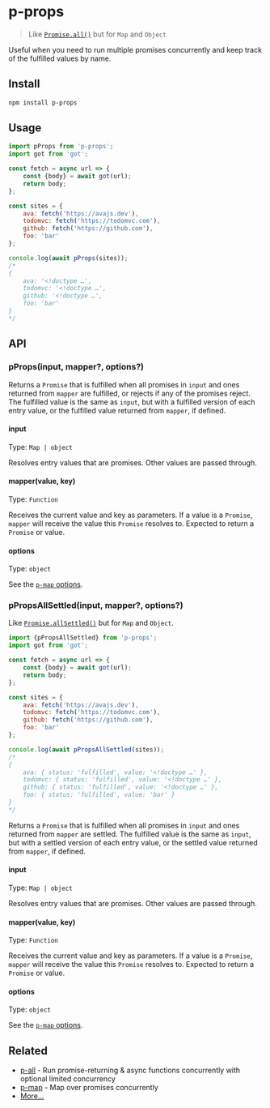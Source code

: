 # p-props

> Like [`Promise.all()`](https://developer.mozilla.org/en/docs/Web/JavaScript/Reference/Global_Objects/Promise/all) but for `Map` and `Object`

Useful when you need to run multiple promises concurrently and keep track of the fulfilled values by name.

## Install

```sh
npm install p-props
```

## Usage

```js
import pProps from 'p-props';
import got from 'got';

const fetch = async url => {
	const {body} = await got(url);
	return body;
};

const sites = {
	ava: fetch('https://avajs.dev'),
	todomvc: fetch('https://todomvc.com'),
	github: fetch('https://github.com'),
	foo: 'bar'
};

console.log(await pProps(sites));
/*
{
	ava: '<!doctype …',
	todomvc: '<!doctype …',
	github: '<!doctype …',
	foo: 'bar'
}
*/
```

## API

### pProps(input, mapper?, options?)

Returns a `Promise` that is fulfilled when all promises in `input` and ones returned from `mapper` are fulfilled, or rejects if any of the promises reject. The fulfilled value is the same as `input`, but with a fulfilled version of each entry value, or the fulfilled value returned from `mapper`, if defined.

#### input

Type: `Map | object`

Resolves entry values that are promises. Other values are passed through.

#### mapper(value, key)

Type: `Function`

Receives the current value and key as parameters. If a value is a `Promise`, `mapper` will receive the value this `Promise` resolves to. Expected to return a `Promise` or value.

#### options

Type: `object`

See the [`p-map` options](https://github.com/sindresorhus/p-map#options).

### pPropsAllSettled(input, mapper?, options?)

Like [`Promise.allSettled()`](https://developer.mozilla.org/en/docs/Web/JavaScript/Reference/Global_Objects/Promise/allSettled) but for `Map` and `Object`.

```js
import {pPropsAllSettled} from 'p-props';
import got from 'got';

const fetch = async url => {
	const {body} = await got(url);
	return body;
};

const sites = {
	ava: fetch('https://avajs.dev'),
	todomvc: fetch('https://todomvc.com'),
	github: fetch('https://github.com'),
	foo: 'bar'
};

console.log(await pPropsAllSettled(sites));
/*
{
	ava: { status: 'fulfilled', value: '<!doctype …' },
	todomvc: { status: 'fulfilled', value: '<!doctype …' },
	github: { status: 'fulfilled', value: '<!doctype …' },
	foo: { status: 'fulfilled', value: 'bar' }
}
*/
```

Returns a `Promise` that is fulfilled when all promises in `input` and ones returned from `mapper` are settled. The fulfilled value is the same as `input`, but with a settled version of each entry value, or the settled value returned from `mapper`, if defined.

#### input

Type: `Map | object`

Resolves entry values that are promises. Other values are passed through.

#### mapper(value, key)

Type: `Function`

Receives the current value and key as parameters. If a value is a `Promise`, `mapper` will receive the value this `Promise` resolves to. Expected to return a `Promise` or value.

#### options

Type: `object`

See the [`p-map` options](https://github.com/sindresorhus/p-map#options).

## Related

- [p-all](https://github.com/sindresorhus/p-all) - Run promise-returning & async functions concurrently with optional limited concurrency
- [p-map](https://github.com/sindresorhus/p-map) - Map over promises concurrently
- [More…](https://github.com/sindresorhus/promise-fun)

